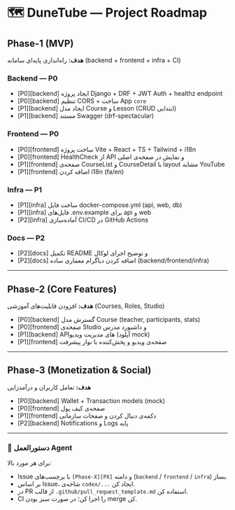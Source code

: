# 🗺️ DuneTube — Project Roadmap

## Phase-1 (MVP)
**هدف:** راه‌اندازی پایه‌ای سامانه (backend + frontend + infra + CI)

### Backend — P0
- [P0][backend] ایجاد پروژه Django + DRF + JWT Auth + healthz endpoint
- [P0][backend] تنظیم CORS + ساخت App `core`
- [P1][backend] ایجاد مدل Course و Lesson (CRUD ابتدایی)
- [P1][backend] مستند Swagger (drf-spectacular)

### Frontend — P0
- [P0][frontend] ساخت پروژه Vite + React + TS + Tailwind + i18n
- [P0][frontend] HealthCheck از API و نمایش در صفحه‌ی اصلی
- [P1][frontend] صفحه‌ی CourseList و CourseDetail با layout مشابه YouTube
- [P1][frontend] اضافه کردن i18n (fa/en)

### Infra — P1
- [P1][infra] ساخت فایل docker-compose.yml (api, web, db)
- [P1][infra] فایل‌های .env.example برای api و web
- [P2][infra] آماده‌سازی CI/CD در GitHub Actions

### Docs — P2
- [P2][docs] تکمیل README و توضیح اجرای لوکال
- [P2][docs] اضافه کردن دیاگرام معماری ساده (backend/frontend/infra)

---

## Phase-2 (Core Features)
**هدف:** افزودن قابلیت‌های آموزشی (Courses, Roles, Studio)

- [P0][backend] گسترش مدل Course (teacher, participants, stats)
- [P0][frontend] صفحه‌ی Studio و داشبورد مدرس
- [P1][backend] APIهای مدیریت ویدیو (آپلود mock)
- [P1][frontend] صفحه‌ی ویدیو و پخش‌کننده با نوار پیشرفت

---

## Phase-3 (Monetization & Social)
**هدف:** تعامل کاربران و درآمدزایی

- [P0][backend] Wallet + Transaction models (mock)
- [P0][frontend] صفحه‌ی کیف پول
- [P1][frontend] دکمه‌ی دنبال کردن و صفحات سازمانی
- [P2][backend] Notifications و Logs پایه

---

### 🧩 دستورالعمل Agent
برای هر مورد بالا:
- Issue با برچسب‌های `[Phase-X][PX]` و دامنه (`backend` / `frontend` / `infra`) بساز.  
- بر اساس Issue، شاخه‌ی `codex/...` ایجاد کن.  
- در PR از قالب `.github/pull_request_template.md` استفاده کن.  
- CI را اجرا کن؛ در صورت سبز بودن merge کن.
